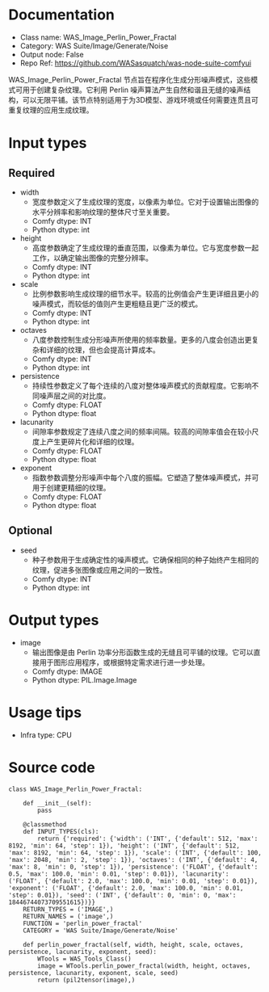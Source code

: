 # Documentation
- Class name: WAS_Image_Perlin_Power_Fractal
- Category: WAS Suite/Image/Generate/Noise
- Output node: False
- Repo Ref: https://github.com/WASasquatch/was-node-suite-comfyui

WAS_Image_Perlin_Power_Fractal 节点旨在程序化生成分形噪声模式，这些模式可用于创建复杂纹理。它利用 Perlin 噪声算法产生自然和谐且无缝的噪声结构，可以无限平铺。该节点特别适用于为3D模型、游戏环境或任何需要连贯且可重复纹理的应用生成纹理。

# Input types
## Required
- width
    - 宽度参数定义了生成纹理的宽度，以像素为单位。它对于设置输出图像的水平分辨率和影响纹理的整体尺寸至关重要。
    - Comfy dtype: INT
    - Python dtype: int
- height
    - 高度参数确定了生成纹理的垂直范围，以像素为单位。它与宽度参数一起工作，以确定输出图像的完整分辨率。
    - Comfy dtype: INT
    - Python dtype: int
- scale
    - 比例参数影响生成纹理的细节水平。较高的比例值会产生更详细且更小的噪声模式，而较低的值则产生更粗糙且更广泛的模式。
    - Comfy dtype: INT
    - Python dtype: int
- octaves
    - 八度参数控制生成分形噪声所使用的频率数量。更多的八度会创造出更复杂和详细的纹理，但也会提高计算成本。
    - Comfy dtype: INT
    - Python dtype: int
- persistence
    - 持续性参数定义了每个连续的八度对整体噪声模式的贡献程度。它影响不同噪声层之间的对比度。
    - Comfy dtype: FLOAT
    - Python dtype: float
- lacunarity
    - 间隙率参数规定了连续八度之间的频率间隔。较高的间隙率值会在较小尺度上产生更碎片化和详细的纹理。
    - Comfy dtype: FLOAT
    - Python dtype: float
- exponent
    - 指数参数调整分形噪声中每个八度的振幅。它塑造了整体噪声模式，并可用于创建更精细的纹理。
    - Comfy dtype: FLOAT
    - Python dtype: float
## Optional
- seed
    - 种子参数用于生成确定性的噪声模式。它确保相同的种子始终产生相同的纹理，促进多张图像或应用之间的一致性。
    - Comfy dtype: INT
    - Python dtype: int

# Output types
- image
    - 输出图像是由 Perlin 功率分形函数生成的无缝且可平铺的纹理。它可以直接用于图形应用程序，或根据特定需求进行进一步处理。
    - Comfy dtype: IMAGE
    - Python dtype: PIL.Image.Image

# Usage tips
- Infra type: CPU

# Source code
```
class WAS_Image_Perlin_Power_Fractal:

    def __init__(self):
        pass

    @classmethod
    def INPUT_TYPES(cls):
        return {'required': {'width': ('INT', {'default': 512, 'max': 8192, 'min': 64, 'step': 1}), 'height': ('INT', {'default': 512, 'max': 8192, 'min': 64, 'step': 1}), 'scale': ('INT', {'default': 100, 'max': 2048, 'min': 2, 'step': 1}), 'octaves': ('INT', {'default': 4, 'max': 8, 'min': 0, 'step': 1}), 'persistence': ('FLOAT', {'default': 0.5, 'max': 100.0, 'min': 0.01, 'step': 0.01}), 'lacunarity': ('FLOAT', {'default': 2.0, 'max': 100.0, 'min': 0.01, 'step': 0.01}), 'exponent': ('FLOAT', {'default': 2.0, 'max': 100.0, 'min': 0.01, 'step': 0.01}), 'seed': ('INT', {'default': 0, 'min': 0, 'max': 18446744073709551615})}}
    RETURN_TYPES = ('IMAGE',)
    RETURN_NAMES = ('image',)
    FUNCTION = 'perlin_power_fractal'
    CATEGORY = 'WAS Suite/Image/Generate/Noise'

    def perlin_power_fractal(self, width, height, scale, octaves, persistence, lacunarity, exponent, seed):
        WTools = WAS_Tools_Class()
        image = WTools.perlin_power_fractal(width, height, octaves, persistence, lacunarity, exponent, scale, seed)
        return (pil2tensor(image),)
```